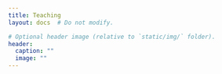 ```yaml
---
title: Teaching
layout: docs  # Do not modify.

# Optional header image (relative to `static/img/` folder).
header:
  caption: ""
  image: ""
---
```

